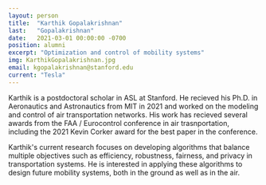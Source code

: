 ```yaml
---
layout: person
title:  "Karthik Gopalakrishnan"
last:   "Gopalakrishnan"
date:   2021-03-01 00:00:00 -0700
position: alumni
excerpt: "Optimization and control of mobility systems"
img: KarthikGopalakrishnan.jpg
email: kgopalakrishnan@stanford.edu
current: "Tesla"
---
```


Karthik is a postdoctoral scholar in ASL at Stanford. He recieved his Ph.D. in Aeronautics and Astronautics from MIT in 2021 and worked on the modeling and control of air transportation networks. His work has recieved several awards from the FAA / Eurocontrol conference in air trasnportation, including the 2021 Kevin Corker award for the best paper in the conference. 

Karthik's current research focuses on developing algorithms that balance multiple objectives such as efficiency, robustness, fairness, and privacy in transportation systems. He is interested in applying these algorithms to design future mobility systems, both in the ground as well as in the air. 
